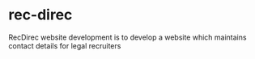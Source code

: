 # rec-direc

RecDirec website development is to develop a website which maintains contact details for legal recruiters
